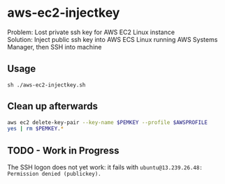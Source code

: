 # aws-ec2-injectkey

Problem: Lost private ssh key for AWS EC2 Linux instance<br>
Solution: Inject public ssh key into AWS ECS Linux running AWS Systems Manager, then SSH into machine

## Usage

```
sh ./aws-ec2-injectkey.sh
```

## Clean up afterwards

```bash
aws ec2 delete-key-pair --key-name $PEMKEY --profile $AWSPROFILE
yes | rm $PEMKEY.*
```

## TODO - Work in Progress
The SSH logon does not yet work: it fails with `ubuntu@13.239.26.48: Permission denied (publickey).`
